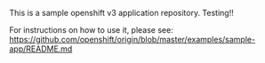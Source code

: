 This is a sample openshift v3 application repository. Testing!! 

For instructions on how to use it, please see: https://github.com/openshift/origin/blob/master/examples/sample-app/README.md
